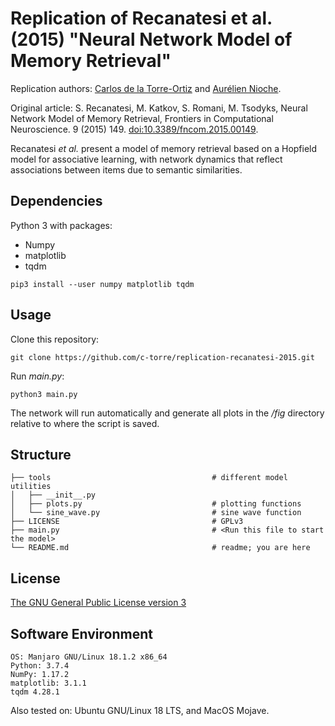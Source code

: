 # Replication of Recanatesi et al. (2015) "Neural Network Model of Memory Retrieval"

Replication authors: [Carlos de la Torre-Ortiz](https://github.com/c-torre) and [Aurélien Nioche](https://github.com/AurelienNioche/).

Original article: S. Recanatesi, M. Katkov, S. Romani, M. Tsodyks, Neural Network Model of Memory Retrieval, Frontiers in Computational Neuroscience. 9 (2015) 149. [doi:10.3389/fncom.2015.00149](https://doi.org/10.3389/fncom.2015.00149).

Recanatesi *et al.* present a model of memory retrieval based on a Hopfield model for associative learning, with network dynamics that reflect associations between items due to semantic similarities.


## Dependencies

Python 3 with packages:
 * Numpy
 * matplotlib
 * tqdm

```pip3 install --user numpy matplotlib tqdm```
 

## Usage

Clone this repository:

```git clone https://github.com/c-torre/replication-recanatesi-2015.git```

Run *main.py*:

```python3 main.py```

The network will run automatically and generate all plots in the */fig* directory relative to where the script is saved.


## Structure

```
├── tools                                    # different model utilities
│   ├── __init__.py                          
│   ├── plots.py                             # plotting functions
│   └── sine_wave.py                         # sine wave function
├── LICENSE                                  # GPLv3   
├── main.py                                  # <Run this file to start the model>
└── README.md                                # readme; you are here
```


## License

[The GNU General Public License version 3](https://www.gnu.org/licenses/#GPL)


## Software Environment

```
OS: Manjaro GNU/Linux 18.1.2 x86_64
Python: 3.7.4
NumPy: 1.17.2
matplotlib: 3.1.1
tqdm 4.28.1
```
Also tested on: Ubuntu GNU/Linux 18 LTS, and MacOS Mojave.
